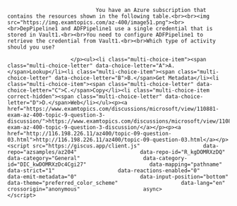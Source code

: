 <p class="card-text">
							
								You have an Azure subscription that contains the resources shown in the following table.<br><br><img src="https://img.examtopics.com/az-400/image51.png"><br><br>DepPipeline1 and ADFPipeline1 use a single credential that is stored in Vault1.<br><br>You need to configure ADFPipeline1 to retrieve the credential from Vault1.<br><br>Which type of activity should you use?
							
						</p><ul><li class="multi-choice-item"><span class="multi-choice-letter" data-choice-letter="A">A.</span>Lookup</li><li class="multi-choice-item"><span class="multi-choice-letter" data-choice-letter="B">B.</span>Get Metadata</li><li class="multi-choice-item"><span class="multi-choice-letter" data-choice-letter="C">C.</span>Сoрy</li><li class="multi-choice-item correct-hidden"><span class="multi-choice-letter" data-choice-letter="D">D.</span>Web</li></ul><p><a href="https://www.examtopics.com/discussions/microsoft/view/110881-exam-az-400-topic-9-question-3-discussion/">https://www.examtopics.com/discussions/microsoft/view/110881-exam-az-400-topic-9-question-3-discussion/</a></p><p><a href="http://116.198.226.11/az400/topic-09-question-03.html">http://116.198.226.11/az400/topic-09-question-03.html</a></p><script src="https://giscus.app/client.js"                    data-repo="azsamples/az204"                    data-repo-id="R_kgDOMRXzDQ"                    data-category="General"                    data-category-id="DIC_kwDOMRXzDc4Cgi27"                    data-mapping="pathname"                    data-strict="1"                    data-reactions-enabled="0"                    data-emit-metadata="0"                    data-input-position="bottom"                    data-theme="preferred_color_scheme"                    data-lang="en"                    crossorigin="anonymous"                    async>                    </script>